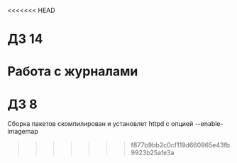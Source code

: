 <<<<<<< HEAD
# ДЗ 14

Работа с журналами
=======
# ДЗ 8
Сборка пакетов
скомпилирован и установлет httpd c опцией --enable-imagemap
>>>>>>> f877b9bb2c0cf119d660965e43fb9923b25afe3a
